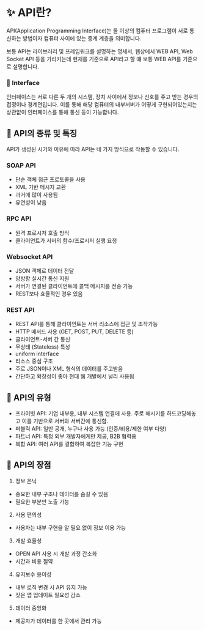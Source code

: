 # ✨ API란?

API(Application Programming Interface)는 둘 이상의 컴퓨터 프로그램이 서로 통신하는 방법이자 컴퓨터 사이에 있는 중계 계층을 의미합니다.

보통 API는 라이브러리 및 프레임워크를 설명하는 명세서, 웹상에서 WEB API, Web Socket API 등을 가리키는데 현재를 기준으로 API라고 할 떄 보통 WEB API를 기준으로 설명합니다.

### 🌟 Interface

인터페이스는 서로 다른 두 개의 시스템, 장치 사이에서 정보나 신호를 주고 받는 경우의 접정이나 경계면입니다. 이를 통해 해당 컴퓨터의 내부서버가 어떻게 구현되어있는지는 상관없이 인터페이스를 통해 통신 등이 가능합니다.

## 🌟 API의 종류 및 특징

API가 생성된 시기와 이유에 따라 API는 네 가지 방식으로 작동할 수 있습니다.

### SOAP API

- 단순 객체 접근 프로토콜을 사용
- XML 기반 메시지 교환
- 과거에 많이 사용됨
- 유연성이 낮음

### RPC API

- 원격 프로시저 호출 방식
- 클라이언트가 서버의 함수/프로시저 실행 요청

### Websocket API

- JSON 객체로 데이터 전달
- 양방향 실시간 통신 지원
- 서버가 연결된 클라이언트에 콜백 메시지를 전송 가능
- REST보다 효율적인 경우 있음

### REST API

- REST API를 통해 클라이언트는 서버 리소스에 접근 및 조작가능
- HTTP 메서드 사용 (GET, POST, PUT, DELETE 등)
- 클라이언트-서버 간 통신
- 무상태 (Stateless) 특성
- uniform interface
- 리소스 중심 구조
- 주로 JSON이나 XML 형식의 데이터를 주고받음
- 간단하고 확장성이 좋아 현대 웹 개발에서 널리 사용됨

## 🌟 API의 유형

- 프라이빗 API: 기업 내부용, 내부 시스템 연결에 사용. 주로 해시키를 하드코딩해놓고 이를 기반으로 서버와 서버간에 통신함.
- 퍼블릭 API: 일반 공개, 누구나 사용 가능 (인증/비용/제한 여부 다양)
- 파트너 API: 특정 외부 개발자에게만 제공, B2B 협력용
- 복합 API: 여러 API를 결합하여 복잡한 기능 구현

## 🌟 API의 장점

1. 정보 은닉

- 중요한 내부 구조나 데이터를 숨길 수 있음
- 필요한 부분만 노출 가능

2. 사용 편의성

- 사용자는 내부 구현을 알 필요 없이 정보 이용 가능

3. 개발 효율성

- OPEN API 사용 시 개발 과정 간소화
- 시간과 비용 절약

4. 유지보수 용이성

- 내부 로직 변경 시 API 유지 가능
- 잦은 앱 업데이트 필요성 감소

5. 데이터 중앙화

- 제공자가 데이터를 한 곳에서 관리 가능
